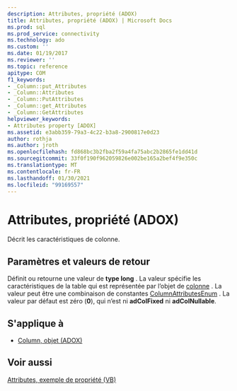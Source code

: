 ```yaml
---
description: Attributes, propriété (ADOX)
title: Attributes, propriété (ADOX) | Microsoft Docs
ms.prod: sql
ms.prod_service: connectivity
ms.technology: ado
ms.custom: ''
ms.date: 01/19/2017
ms.reviewer: ''
ms.topic: reference
apitype: COM
f1_keywords:
- _Column::put_Attributes
- _Column::Attributes
- _Column::PutAttributes
- _Column::get_Attributes
- _Column::GetAttributes
helpviewer_keywords:
- Attributes property [ADOX]
ms.assetid: e3abb359-79a3-4c22-b3a8-2900817e0d23
author: rothja
ms.author: jroth
ms.openlocfilehash: fd868bc3b2fba2f59a4fa75abc2b2865fe1dd41d
ms.sourcegitcommit: 33f0f190f962059826e002be165a2bef4f9e350c
ms.translationtype: MT
ms.contentlocale: fr-FR
ms.lasthandoff: 01/30/2021
ms.locfileid: "99169557"
---
```

# <a name="attributes-property-adox"></a>Attributes, propriété (ADOX)
Décrit les caractéristiques de colonne.  
  
## <a name="settings-and-return-values"></a>Paramètres et valeurs de retour  
 Définit ou retourne une valeur de **type long** . La valeur spécifie les caractéristiques de la table qui est représentée par l’objet de [colonne](./column-object-adox.md) . La valeur peut être une combinaison de constantes [ColumnAttributesEnum](./columnattributesenum.md) . La valeur par défaut est zéro (**0**), qui n’est ni **adColFixed** ni **adColNullable**.  
  
## <a name="applies-to"></a>S'applique à  
  
- [Column, objet (ADOX)](./column-object-adox.md)  
  
## <a name="see-also"></a>Voir aussi  
 [Attributes, exemple de propriété (VB)](./attributes-property-example-vb.md)
